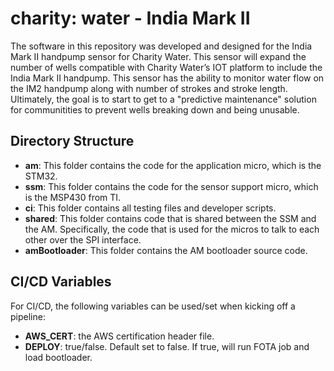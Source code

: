 # charity: water - India Mark II

The software in this repository was developed and designed for the India Mark II handpump sensor for Charity Water. This sensor will expand the number of wells compatible with Charity Water’s IOT platform to include the India Mark II handpump. This sensor has the ability to monitor water flow on the IM2 handpump along with number of strokes and stroke length.  Ultimately, the goal is to start to get to a "predictive maintenance" solution for communitities to prevent wells breaking down and being unusable.

## Directory Structure

- **am**: This folder contains the code for the application micro, which is the STM32.
- **ssm**: This folder contains the code for the sensor support micro, which is the MSP430 from TI.
- **ci**: This folder contains all testing files and developer scripts.
- **shared**: This folder contains code that is shared between the SSM and the AM.  Specifically, the code that is used for the micros to talk to each other over the SPI interface.
- **amBootloader**: This folder contains the AM bootloader source code.

## CI/CD Variables

For CI/CD, the following variables can be used/set when kicking off a pipeline:

- **AWS_CERT**: the AWS certification header file.
- **DEPLOY**: true/false.  Default set to false.  If true, will run FOTA job and load bootloader.
 

